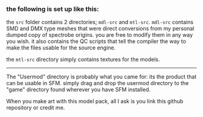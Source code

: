 ### the following is set up like this:

the `src` folder contains 2 directories; `mdl-src` and `mtl-src`. 
`mdl-src` contains SMD and DMX type meshes that were direct conversions from my personal dumped copy of spectrobe origins. you are free to modify them in any way you wish.
it also contains the QC scripts that tell the compiler the way to make the files usable for the source engine.

the `mtl-src` directory simply contains textures for the models.

---

The "Usermod" directory is probably what you came for: its the product that can be usable in SFM. simply drag and drop the usermod directory to the "game" directory found wherever you have SFM installed.

When you make art with this model pack, all I ask is you link this github repository or credit me.
